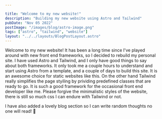 ```yaml
---

title: "Welcome to my new website!"
description: "Building my new website using Astro and Tailwind"
pubDate: "Nov 05 2022"
postImage: "/images/blog/astro-image.png"
tags: ["astro", "tailwind", "website"]
layout: "../../layouts/BlogPostLayout.astro"
---
```


Welcome to my new website! It has been a long time since I've played around with new front end frameworks, so I decided to rebuild my personal site. I have used Astro and Tailwind, and I only have good things to say about both frameworks. It only took me a couple hours to understand and start using Astro from a template, and a couple of days to build this site. It is an awesome choice for static websites like this. On the other hand Tailwind really simplifies the page styiling by prividing predefined classes that are ready to go. It is such a good framework for the occasional front end developer like me. Please forgive the minimalistic styles of the website, there is still so much css I can endure with Tailwind or not.

I have also added a lovely blog section so I can write random thoughts no one will read! 🚀
